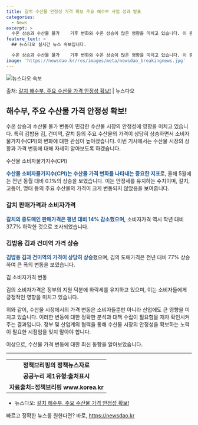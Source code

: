 ```yaml
---
title: 갈치 수산물 안정성 가격 확보 주요 해수부 사업 성과 발표
categories:
  - News
excerpt: >
  수온 상승과 수산물 물가    기후 변화와 수온 상승이 많은 영향을 미치고 있습니다. 이 중에서도 수산물 가…
feature_text: >
  ## 뉴스다오 실시간 뉴스 속보입니다.

  수온 상승과 수산물 물가    기후 변화와 수온 상승이 많은 영향을 미치고 있습니다. 이 중에서도 수산물 가…
image: 'https://newsdao.kr/res/images/meta/newsdao_breakingnews.jpg'
---
```


![뉴스다오 속보](https://newsdao.kr/res/images/meta/newsdao_breakingnews.jpg)

<p>출처: <a href="https://newsdao.kr/4141" rel="dofollow">갈치 해수부, 주요 수산물 가격 안정성 확보!</a> | 뉴스다오</p>

<h2 data-ke-size="size26">해수부, 주요 수산물 가격 안정성 확보!</h2>
수온 상승과 수산물 물가 변동이 민감한 수산물 시장의 안정성에 영향을 미치고 있습니다. 특히 김밥용 김, 건미역, 갈치 등의 주요 수산물의 가격이 상당히 상승하면서 소비자 물가지수(CPI)의 변화에 대한 관심이 높아졌습니다. 이번 기사에서는 수산물 시장의 상황과 가격 변동에 대해 자세히 알아보도록 하겠습니다.

<p data-ke-size="size16">수산물 소비자물가지수(CPI)</p>
<b><span style="color: #1a5490;">수산물 소비자물가지수(CPI)는 수산물 가격 변화를 나타내는 중요한 지표</span></b>로, 올해 5월에는 전년 동월 대비 0.1%의 상승을 보였습니다. 이는 안정세를 유지하는 수치이며, 갈치, 고등어, 명태 등의 주요 수산물의 가격이 크게 변동되지 않았음을 보여줍니다.

<h3 data-ke-size="size24">갈치 판매가격과 소비자가격</h3>
<b><span style="color: #1a5490;">갈치의 중도매인 판매가격은 평년 대비 14% 감소했으며,</span></b> 소비자가격 역시 작년 대비 37.7% 하락한 것으로 조사되었습니다.

<h3 data-ke-size="size24">김밥용 김과 건미역 가격 상승</h3>
<b><span style="color: #1a5490;">김밥용 김과 건미역의 가격이 상당히 상승</span></b>했으며, 김의 도매가격은 전년 대비 77% 상승하여 큰 폭의 변동을 보였습니다.

<p data-ke-size="size16">김 소비자가격 변동</p>
김의 소비자가격은 정부의 지원 덕분에 하락세를 유지하고 있으며, 이는 소비자들에게 긍정적인 영향을 미치고 있습니다.

위와 같이, 수산물 시장에서의 가격 변동은 소비자들뿐만 아니라 산업에도 큰 영향을 미치고 있습니다. 이러한 변동에 대한 정확한 분석과 대책 수립이 필요함을 재차 확인시켜주는 결과입니다. 정부 및 산업계의 협력을 통해 수산물 시장의 안정성을 확보하는 노력이 필요한 시점임을 잊지 말아야 합니다.

이상으로, 수산물 가격 변동에 대한 최신 동향을 알아보았습니다. 

<hr>

<table>
  <tr>
    <td style="text-align: center; height: 17px;"><b>정책브리핑의 정책뉴스자료</b></td>
  </tr>
  <tr>
    <td style="text-align: center; height: 17px;"><b>공공누리 제1유형:출처표시</b></td>
  </tr>
  <tr>
    <td style="text-align: center; height: 17px;"><b>자료출처=정책브리핑 www.korea.kr</b></td>
  </tr>
</table>

<ul>
  <li>뉴스다오: <a href="https://newsdao.kr/4141">갈치 해수부, 주요 수산물 가격 안정성 확보!</a></li>
</ul> 

빠르고 정확한 뉴스를 원한다면? 바로, <a href="https://newsdao.kr" rel="dofollow">https://newsdao.kr</a>


